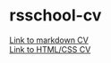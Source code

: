 # rsschool-cv

[Link to markdown CV](https://guranda26.github.io/rsschool-cv/cv)  
[Link to HTML/CSS CV](https://guranda26.github.io/rsschool-cv/)
